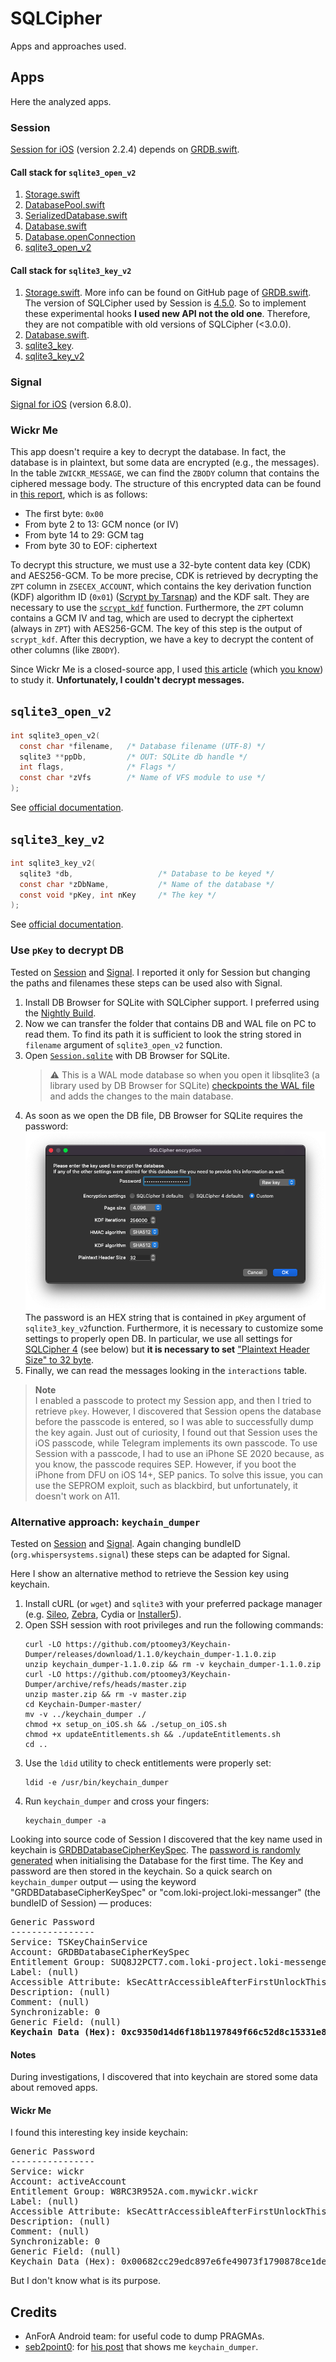 # SQLCipher

Apps and approaches used.

## Apps

Here the analyzed apps.

### Session

[Session for iOS](https://github.com/oxen-io/session-ios) (version 2.2.4) depends on [GRDB.swift](https://github.com/groue/GRDB.swift).

#### Call stack for `sqlite3_open_v2`

1. [Storage.swift](https://github.com/oxen-io/session-ios/blob/8976ab5f5f0a63db232e3278b23ccfe808e800fc/SessionUtilitiesKit/Database/Storage.swift#L89-L91)
2. [DatabasePool.swift](https://github.com/groue/GRDB.swift/blob/ba68e3b02d9ed953a0c9ff43183f856f20c9b7ce/GRDB/Core/DatabasePool.swift#L29-L44)
3. [SerializedDatabase.swift](https://github.com/groue/GRDB.swift/blob/ba68e3b02d9ed953a0c9ff43183f856f20c9b7ce/GRDB/Core/SerializedDatabase.swift#L46-L49)
4. [Database.swift](https://github.com/groue/GRDB.swift/blob/ba68e3b02d9ed953a0c9ff43183f856f20c9b7ce/GRDB/Core/Database.swift#L303)
5. [Database.openConnection](https://github.com/groue/GRDB.swift/blob/ba68e3b02d9ed953a0c9ff43183f856f20c9b7ce/GRDB/Core/Database.swift#L321-L342)
6. [sqlite3_open_v2](https://github.com/groue/GRDB.swift/blob/ba68e3b02d9ed953a0c9ff43183f856f20c9b7ce/GRDB/Core/Database.swift#L324)

#### Call stack for `sqlite3_key_v2`

1. [Storage.swift](https://github.com/oxen-io/session-ios/blob/8976ab5f5f0a63db232e3278b23ccfe808e800fc/SessionUtilitiesKit/Database/Storage.swift#L62-L87).
   More info can be found on GitHub page of [GRDB.swift](https://github.com/groue/GRDB.swift/blob/master/README.md#creating-or-opening-an-encrypted-database).
   The version of SQLCipher used by Session is [4.5.0](https://github.com/oxen-io/session-ios/blob/8976ab5f5f0a63db232e3278b23ccfe808e800fc/Podfile#L13-L14).
   So to implement these experimental hooks **I used new API not the old one**.
   Therefore, they are not compatible with old versions of SQLCipher (&lt;3.0.0).
2. [Database.swift](https://github.com/groue/GRDB.swift/blob/ba68e3b02d9ed953a0c9ff43183f856f20c9b7ce/GRDB/Core/Database.swift#L1587-L1603).
3. [sqlite3_key](https://github.com/sqlcipher/sqlcipher/blob/8763afaf13231cb1fc835b52c94ada23f8e47b3d/src/crypto.c#L914-L917).
4. [sqlite3_key_v2](https://github.com/sqlcipher/sqlcipher/blob/8763afaf13231cb1fc835b52c94ada23f8e47b3d/src/crypto.c#L919-L928)

### Signal

[Signal for iOS](https://apps.apple.com/us/app/signal-private-messenger/id874139669) (version 6.8.0).

### Wickr Me

This app doesn't require a key to decrypt the database. 
In fact, the database is in plaintext, but some data are encrypted (e.g., the messages). 
In the table `ZWICKR_MESSAGE`, we can find the `ZBODY` column that contains the ciphered message body. 
The structure of this encrypted data can be found in [this report](https://oops.math.spbu.ru/SE/diploma/2021/pi/Cherniavskii-report.pdf#page=14), which is as follows:
- The first byte: `0x00`
- From byte 2 to 13: GCM nonce (or IV)
- From byte 14 to 29: GCM tag
- From byte 30 to EOF: ciphertext

To decrypt this structure, we must use a 32-byte content data key (CDK) and AES256-GCM. 
To be more precise, CDK is retrieved by decrypting the `ZPT` column in `ZSECEX_ACCOUNT`, which contains the key derivation function (KDF) algorithm ID (`0x01`) ([Scrypt by Tarsnap](https://github.com/Tarsnap/scrypt)) and the KDF salt. 
They are necessary to use the [`scrypt_kdf`](https://github.com/Tarsnap/scrypt#using-scrypt-as-a-kdf) function. 
Furthermore, the `ZPT` column contains a GCM IV and tag, which are used to decrypt the ciphertext (always in `ZPT`) with AES256-GCM. 
The key of this step is the output of `scrypt_kdf`. 
After this decryption, we have a key to decrypt the content of other columns (like `ZBODY`).

Since Wickr Me is a closed-source app, I used [this article](https://www.sciencedirect.com/science/article/pii/S2666281721000366) (which [you know](https://people.unipmn.it/sguazt/publication/anglano-2021-useraction/Anglano-2021-UserAction.pdf#page=13)) to study it. 
**Unfortunately, I couldn't decrypt messages.**

## `sqlite3_open_v2`
```c
int sqlite3_open_v2(
  const char *filename,   /* Database filename (UTF-8) */
  sqlite3 **ppDb,         /* OUT: SQLite db handle */
  int flags,              /* Flags */
  const char *zVfs        /* Name of VFS module to use */
);
```
See [official documentation](https://www.sqlite.org/c3ref/open.html).

## `sqlite3_key_v2`
```c
int sqlite3_key_v2(
  sqlite3 *db,                   /* Database to be keyed */
  const char *zDbName,           /* Name of the database */
  const void *pKey, int nKey     /* The key */
);
```
See [official documentation](https://www.zetetic.net/sqlcipher/sqlcipher-api/#sqlite3_key).

### Use `pKey` to decrypt DB

Tested on [Session](#session) and [Signal](#signal).
I reported it only for Session but changing the paths and filenames these steps can be used also with Signal.

1. Install DB Browser for SQLite with SQLCipher support. I preferred using the [Nightly Build](https://nightlies.sqlitebrowser.org/latest/).
2. Now we can transfer the folder that contains DB and WAL file on PC to read them.
   To find its path it is sufficient to look the string stored in `filename` argument of `sqlite3_open_v2` function.
3. Open [`Session.sqlite`](https://github.com/oxen-io/session-ios/blob/8976ab5f5f0a63db232e3278b23ccfe808e800fc/SessionUtilitiesKit/Database/Storage.swift#L10) with DB Browser for SQLite.
   > :warning: This is a WAL mode database so when you open it libsqlite3 (a library used by DB Browser for SQLite) [checkpoints the WAL file](https://sqliteforensictoolkit.com/forensic-examination-of-sqlite-write-ahead-log-wal-files/) and adds the changes to the main database.
4. As soon as we open the DB file, DB Browser for SQLite requires the password:</br>
   ![SQLCipher settings](../../docs/images/db4s.png?raw=true "SQLCipher settings")</br>
   The password is an HEX string that is contained in `pKey` argument of `sqlite3_key_v2`function.
   Furthermore, it is necessary to customize some settings to properly open DB.
   In particular, we use all settings for [SQLCipher 4](https://www.zetetic.net/sqlcipher/design/) (see below) but **it is necessary to set** ["Plaintext Header Size" to 32 byte](https://github.com/oxen-io/session-ios/blob/8976ab5f5f0a63db232e3278b23ccfe808e800fc/SessionUtilitiesKit/Database/Storage.swift#L81-L86).
5. Finally, we can read the messages looking in the `interactions` table.

> **Note**<br/>
> I enabled a passcode to protect my Session app, and then I tried to retrieve `pkey`. 
> However, I discovered that Session opens the database before the passcode is entered, so I was able to successfully dump the key again. 
> Just out of curiosity, I found out that Session uses the iOS passcode, while Telegram implements its own passcode. 
> To use Session with a passcode, I had to use an iPhone SE 2020 because, as you know, the passcode requires SEP. 
> However, if you boot the iPhone from DFU on iOS 14+, SEP panics. 
> To solve this issue, you can use the SEPROM exploit, such as blackbird, but unfortunately, it doesn't work on A11.

### Alternative approach: `keychain_dumper`

Tested on [Session](#session) and [Signal](#signal).
Again changing bundleID (`org.whispersystems.signal`) these steps can be adapted for Signal.

Here I show an alternative method to retrieve the Session key using keychain.
1. Install cURL (or `wget`) and `sqlite3` with your preferred package manager (e.g. [Sileo](https://getsileo.app/), [Zebra](https://getzbra.com/), Cydia or [Installer5](https://apptapp.me/repo/)).
2. Open SSH session with root privileges and run the following commands:
   ```shell
   curl -LO https://github.com/ptoomey3/Keychain-Dumper/releases/download/1.1.0/keychain_dumper-1.1.0.zip
   unzip keychain_dumper-1.1.0.zip && rm -v keychain_dumper-1.1.0.zip
   curl -LO https://github.com/ptoomey3/Keychain-Dumper/archive/refs/heads/master.zip
   unzip master.zip && rm -v master.zip
   cd Keychain-Dumper-master/
   mv -v ../keychain_dumper ./
   chmod +x setup_on_iOS.sh && ./setup_on_iOS.sh
   chmod +x updateEntitlements.sh && ./updateEntitlements.sh
   cd ..
   ```
3. Use the `ldid` utility to check entitlements were properly set:
   ```shell
   ldid -e /usr/bin/keychain_dumper
   ```
4. Run `keychain_dumper` and cross your fingers:
   ```shell
   keychain_dumper -a
   ```
Looking into source code of Session I discovered that the key name used in keychain is [GRDBDatabaseCipherKeySpec](https://github.com/oxen-io/session-ios/blob/9a4988f2126135950a2a8d7c43873433aec6b751/SessionUtilitiesKit/Database/Storage.swift#L12).
The [password is randomly generated](https://github.com/oxen-io/session-ios/blob/9a4988f2126135950a2a8d7c43873433aec6b751/SessionUtilitiesKit/Database/Storage.swift#L252-L263) when initialising the Database for the first time. 
The Key and password are then stored in the keychain.
So a quick search on `keychain_dumper` output &mdash; using the keyword "GRDBDatabaseCipherKeySpec" or "com.loki-project.loki-messanger" (the bundleID of Session) &mdash; produces:
<pre>
Generic Password
----------------
Service: TSKeyChainService
Account: GRDBDatabaseCipherKeySpec
Entitlement Group: SUQ8J2PCT7.com.loki-project.loki-messenger
Label: (null)
Accessible Attribute: kSecAttrAccessibleAfterFirstUnlockThisDeviceOnly, protection level 4
Description: (null)
Comment: (null)
Synchronizable: 0
Generic Field: (null)
<b>Keychain Data (Hex): 0xc9350d14d6f18b1197849f66c52d8c15331e814b439af4bb5179e745dcfe744c838235f3f339061ef547609f20972196</b>
</pre>

#### Notes

During investigations, I discovered that into keychain are stored some data about removed apps.

#### Wickr Me

I found this interesting key inside keychain:
<pre>
Generic Password
----------------
Service: wickr
Account: activeAccount
Entitlement Group: W8RC3R952A.com.mywickr.wickr
Label: (null)
Accessible Attribute: kSecAttrAccessibleAfterFirstUnlockThisDeviceOnly, protection level 4
Description: (null)
Comment: (null)
Synchronizable: 0
Generic Field: (null)
Keychain Data (Hex): 0x00682cc29edc897e6fe49073f1790878ce1dea50b01a5e547c68a3173368e84de1
</pre>
But I don't know what is its purpose.

## Credits

- AnForA Android team: for useful code to dump PRAGMAs.
- [seb2point0](https://github.com/seb2point0): for [his post](https://cight.co/backup-signal-ios-jailbreak/) that shows me `keychain_dumper`.
